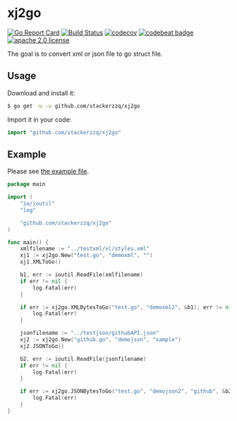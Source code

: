 # xj2go

[![Go Report Card](https://goreportcard.com/badge/github.com/stackerzzq/xj2go)](https://goreportcard.com/badge/github.com/stackerzzq/xj2go) [![Build Status](https://www.travis-ci.org/stackerzzq/xj2go.svg?branch=master)](https://www.travis-ci.org/stackerzzq/xj2go) [![codecov](https://codecov.io/gh/stackerzzq/xj2go/branch/master/graph/badge.svg)](https://codecov.io/gh/stackerzzq/xj2go) [![codebeat badge](https://codebeat.co/badges/baec2a13-1f35-4032-bbf4-66cbead635c4)](https://codebeat.co/projects/github-com-stackerzzq-xj2go-master) [![apache 2.0 license](https://img.shields.io/badge/license-apache-2.0.svg)](https://img.shields.io/badge/license-apache-2.0.svg)

The goal is to convert xml or json file to go struct file.

## Usage

Download and install it:
```sh
$ go get -u -v github.com/stackerzzq/xj2go
```
Import it in your code:
```go
import "github.com/stackerzzq/xj2go"
```
## Example

Please see [the example file](example/sample.go).

[embedmd]:# (example/sample.go go)
```go
package main

import (
	"io/ioutil"
	"log"

	"github.com/stackerzzq/xj2go"
)

func main() {
	xmlfilename := "../testxml/xl/styles.xml"
	xj1 := xj2go.New("test.go", "demoxml", "")
	xj1.XMLToGo()

	b1, err := ioutil.ReadFile(xmlfilename)
	if err != nil {
		log.Fatal(err)
	}

	if err := xj2go.XMLBytesToGo("test.go", "demoxml2", &b1); err != nil {
		log.Fatal(err)
	}

	jsonfilename := "../testjson/githubAPI.json"
	xj2 := xj2go.New("github.go", "demojson", "sample")
	xj2.JSONToGo()

	b2, err := ioutil.ReadFile(jsonfilename)
	if err != nil {
		log.Fatal(err)
	}

	if err := xj2go.JSONBytesToGo("test.go", "demojson2", "github", &b2); err != nil {
		log.Fatal(err)
	}
}
```
